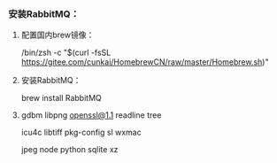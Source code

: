 ### 安装RabbitMQ：

1. 配置国内brew镜像：

   /bin/zsh -c "$(curl -fsSL https://gitee.com/cunkai/HomebrewCN/raw/master/Homebrew.sh)"

2. 安装RabbitMQ：

   brew install RabbitMQ

3. gdbm		libpng		openssl@1.1	readline	tree

   icu4c		libtiff		pkg-config	sl		wxmac

   jpeg		node		python		sqlite		xz